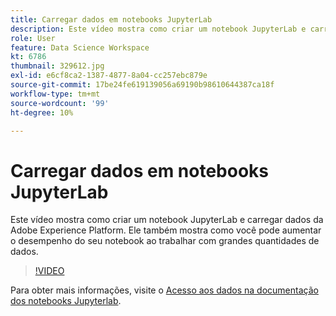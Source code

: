 ```yaml
---
title: Carregar dados em notebooks JupyterLab
description: Este vídeo mostra como criar um notebook JupyterLab e carregar dados da Adobe Experience Platform. Ele também mostra como você pode aumentar o desempenho do seu notebook ao trabalhar com grandes quantidades de dados.
role: User
feature: Data Science Workspace
kt: 6786
thumbnail: 329612.jpg
exl-id: e6cf8ca2-1387-4877-8a04-cc257ebc879e
source-git-commit: 17be24fe619139056a69190b98610644387ca18f
workflow-type: tm+mt
source-wordcount: '99'
ht-degree: 10%

---
```


# Carregar dados em notebooks JupyterLab

Este vídeo mostra como criar um notebook JupyterLab e carregar dados da Adobe Experience Platform. Ele também mostra como você pode aumentar o desempenho do seu notebook ao trabalhar com grandes quantidades de dados.

>[!VIDEO](https://video.tv.adobe.com/v/329612?quality=12&learn=on)

Para obter mais informações, visite o [Acesso aos dados na documentação dos notebooks Jupyterlab](https://experienceleague.adobe.com/docs/experience-platform/data-science-workspace/jupyterlab/access-notebook-data.html).
